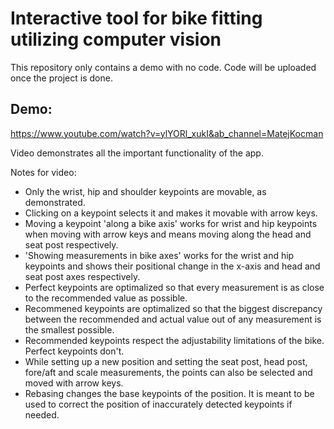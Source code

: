 # Interactive tool for bike fitting utilizing computer vision

This repository only contains a demo with no code. Code will be uploaded once the project is done.

## Demo:

https://www.youtube.com/watch?v=ylYORl_xukI&ab_channel=MatejKocman

Video demonstrates all the important functionality of the app.

Notes for video:
- Only the wrist, hip and shoulder keypoints are movable, as demonstrated.
- Clicking on a keypoint selects it and makes it movable with arrow keys.
- Moving a keypoint 'along a bike axis' works for wrist and hip keypoints when moving with arrow keys and means moving along the head and seat post respectively.
- 'Showing measurements in bike axes' works for the wrist and hip keypoints and shows their positional change in the x-axis and head and seat post axes respectively.
- Perfect keypoints are optimalized so that every measurement is as close to the recommended value as possible.
- Recommened keypoints are optimalized so that the biggest discrepancy between the recommended and actual value out of any measurement is the smallest possible.
- Recommended keypoints respect the adjustability limitations of the bike. Perfect keypoints don't.
- While setting up a new position and setting the seat post, head post, fore/aft and scale measurements, the points can also be selected and moved with arrow keys.
- Rebasing changes the base keypoints of the position. It is meant to be used to correct the position of inaccurately detected keypoints if needed.
